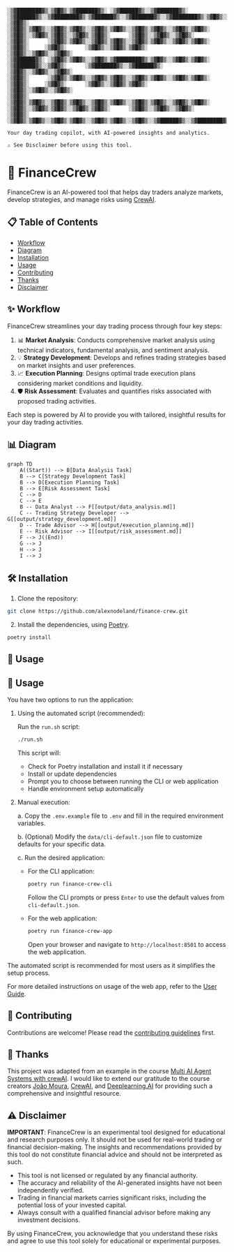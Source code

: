 ```
░▒▓████████▓▒░▒▓█▓▒░▒▓███████▓▒░ ░▒▓██████▓▒░░▒▓███████▓▒░ ░▒▓██████▓▒░░▒▓████████▓▒░▒▓██████▓▒░░▒▓███████▓▒░░▒▓████████▓▒░▒▓█▓▒░░▒▓█▓▒░░▒▓█▓▒░ 
░▒▓█▓▒░      ░▒▓█▓▒░▒▓█▓▒░░▒▓█▓▒░▒▓█▓▒░░▒▓█▓▒░▒▓█▓▒░░▒▓█▓▒░▒▓█▓▒░░▒▓█▓▒░▒▓█▓▒░     ░▒▓█▓▒░░▒▓█▓▒░▒▓█▓▒░░▒▓█▓▒░▒▓█▓▒░      ░▒▓█▓▒░░▒▓█▓▒░░▒▓█▓▒░ 
░▒▓█▓▒░      ░▒▓█▓▒░▒▓█▓▒░░▒▓█▓▒░▒▓█▓▒░░▒▓█▓▒░▒▓█▓▒░░▒▓█▓▒░▒▓█▓▒░      ░▒▓█▓▒░     ░▒▓█▓▒░      ░▒▓█▓▒░░▒▓█▓▒░▒▓█▓▒░      ░▒▓█▓▒░░▒▓█▓▒░░▒▓█▓▒░ 
░▒▓██████▓▒░ ░▒▓█▓▒░▒▓█▓▒░░▒▓█▓▒░▒▓████████▓▒░▒▓█▓▒░░▒▓█▓▒░▒▓█▓▒░      ░▒▓██████▓▒░░▒▓█▓▒░      ░▒▓███████▓▒░░▒▓██████▓▒░ ░▒▓█▓▒░░▒▓█▓▒░░▒▓█▓▒░ 
░▒▓█▓▒░      ░▒▓█▓▒░▒▓█▓▒░░▒▓█▓▒░▒▓█▓▒░░▒▓█▓▒░▒▓█▓▒░░▒▓█▓▒░▒▓█▓▒░      ░▒▓█▓▒░     ░▒▓█▓▒░      ░▒▓█▓▒░░▒▓█▓▒░▒▓█▓▒░      ░▒▓█▓▒░░▒▓█▓▒░░▒▓█▓▒░ 
░▒▓█▓▒░      ░▒▓█▓▒░▒▓█▓▒░░▒▓█▓▒░▒▓█▓▒░░▒▓█▓▒░▒▓█▓▒░░▒▓█▓▒░▒▓█▓▒░░▒▓█▓▒░▒▓█▓▒░     ░▒▓█▓▒░░▒▓█▓▒░▒▓█▓▒░░▒▓█▓▒░▒▓█▓▒░      ░▒▓█▓▒░░▒▓█▓▒░░▒▓█▓▒░ 
░▒▓█▓▒░      ░▒▓█▓▒░▒▓█▓▒░░▒▓█▓▒░▒▓█▓▒░░▒▓█▓▒░▒▓█▓▒░░▒▓█▓▒░░▒▓██████▓▒░░▒▓████████▓▒░▒▓██████▓▒░░▒▓█▓▒░░▒▓█▓▒░▒▓████████▓▒░░▒▓█████████████▓▒░ 

Your day trading copilot, with AI-powered insights and analytics.

⚠️ See Disclaimer before using this tool.
```

# 🚀 FinanceCrew

FinanceCrew is an AI-powered tool that helps day traders analyze markets, develop strategies, and manage risks using [CrewAI](https://github.com/joaomdmoura/crewAI).

## 📋 Table of Contents
- [Workflow](#-workflow)
- [Diagram](#-diagram)
- [Installation](#-installation)
- [Usage](#-usage)
- [Contributing](#-contributing)
- [Thanks](#-thanks)
- [Disclaimer](#-disclaimer)

## ✨ Workflow

FinanceCrew streamlines your day trading process through four key steps:

1. 📊 **Market Analysis**: Conducts comprehensive market analysis using technical indicators, fundamental analysis, and sentiment analysis.
2. 💡 **Strategy Development**: Develops and refines trading strategies based on market insights and user preferences.
3. 📈 **Execution Planning**: Designs optimal trade execution plans considering market conditions and liquidity.
4. 🛡️ **Risk Assessment**: Evaluates and quantifies risks associated with proposed trading activities.

Each step is powered by AI to provide you with tailored, insightful results for your day trading activities.

## 📊 Diagram

```mermaid
graph TD
    A((Start)) --> B[Data Analysis Task]
    B --> C[Strategy Development Task]
    B --> D[Execution Planning Task]
    B --> E[Risk Assessment Task]
    C --> D
    C --> E
    B -- Data Analyst --> F[[output/data_analysis.md]]
    C -- Trading Strategy Developer --> G[[output/strategy_development.md]]
    D -- Trade Advisor --> H[[output/execution_planning.md]]
    E -- Risk Advisor --> I[[output/risk_assessment.md]]
    F --> J((End))
    G --> J
    H --> J
    I --> J
```

## 🛠️ Installation

1. Clone the repository:

```sh
git clone https://github.com/alexnodeland/finance-crew.git
```

2. Install the dependencies, using [Poetry](https://python-poetry.org/).

```sh
poetry install
```

## 🚀 Usage

## 🚀 Usage

You have two options to run the application:

1. Using the automated script (recommended):

   Run the `run.sh` script:

    ```sh
    ./run.sh
    ```

   This script will:
   - Check for Poetry installation and install it if necessary
   - Install or update dependencies
   - Prompt you to choose between running the CLI or web application
   - Handle environment setup automatically

2. Manual execution:

   a. Copy the `.env.example` file to `.env` and fill in the required environment variables.

   b. (Optional) Modify the `data/cli-default.json` file to customize defaults for your specific data.

   c. Run the desired application:

   - For the CLI application:

        ```sh
        poetry run finance-crew-cli
        ```

     Follow the CLI prompts or press `Enter` to use the default values from `cli-default.json`.

   - For the web application:

        ```sh
        poetry run finance-crew-app
        ```

     Open your browser and navigate to `http://localhost:8501` to access the web application.
    
The automated script is recommended for most users as it simplifies the setup process.

For more detailed instructions on usage of the web app, refer to the [User Guide](GUIDE.md).

## 🤝 Contributing

Contributions are welcome! Please read the [contributing guidelines](CONTRIBUTING.md) first.

## 🙏 Thanks

This project was adapted from an example in the course [Multi AI Agent Systems with crewAI](https://www.deeplearning.ai/short-courses/multi-ai-agent-systems-with-crewai/). I would like to extend our gratitude to the course creators [João Moura](https://github.com/joaomdmoura), [CrewAI](https://www.crewai.com/), and [Deeplearning.AI](https://www.deeplearning.ai/) for providing such a comprehensive and insightful resource.

## ⚠️ Disclaimer

**IMPORTANT**: FinanceCrew is an experimental tool designed for educational and research purposes only. It should not be used for real-world trading or financial decision-making. The insights and recommendations provided by this tool do not constitute financial advice and should not be interpreted as such.

- This tool is not licensed or regulated by any financial authority.
- The accuracy and reliability of the AI-generated insights have not been independently verified.
- Trading in financial markets carries significant risks, including the potential loss of your invested capital.
- Always consult with a qualified financial advisor before making any investment decisions.

By using FinanceCrew, you acknowledge that you understand these risks and agree to use this tool solely for educational or experimental purposes.